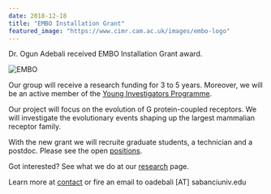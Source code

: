 ```yaml
---
date: 2018-12-18
title: "EMBO Installation Grant"
featured_image: "https://www.cimr.cam.ac.uk/images/embo-logo"
---
```


Dr. Ogun Adebali received EMBO Installation Grant award.

<!--more-->

![EMBO](https://www.cimr.cam.ac.uk/images/embo-logo)

Our group will receive a research funding for 3 to 5 years. Moreover, we will be an active member of the [Young Investigators Programme](http://embo.org/funding-awards/young-investigators).

Our project will focus on the evolution of G protein-coupled receptors. We will investigate the evolutionary events shaping up the largest mammalian receptor family. 

With the new grant we will recruite graduate students, a technician and a postdoc. Please see the open [positions](/positions). 

Got interested? See what we do at our [research](/research) page.

Learn more at [contact](/contact) or fire an email to oadebali [AT] sabanciuniv.edu